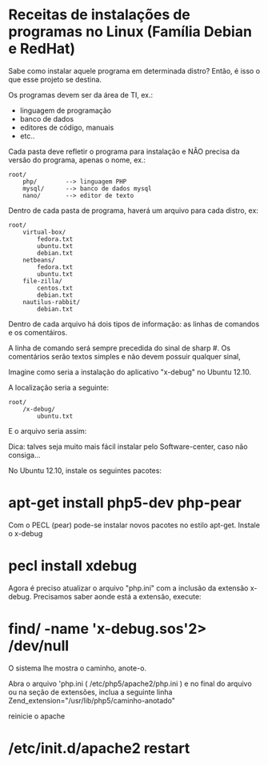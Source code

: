 Receitas de instalações de programas no Linux (Família Debian e RedHat)
===

Sabe como instalar aquele programa em determinada distro?
Então, é isso o que esse projeto se destina.


Os programas devem ser da área de TI, ex.:

* linguagem de programação
* banco de dados
* editores de código, manuais
* etc..


Cada pasta deve refletir o programa para instalação e
NÂO precisa da versão do programa, apenas o nome, ex.:

	root/
		php/  		--> linguagem PHP
		mysql/		--> banco de dados mysql
		nano/		--> editor de texto
	

Dentro de cada pasta de programa, haverá um arquivo para cada distro, ex:

	root/
		virtual-box/
			fedora.txt
			ubuntu.txt
			debian.txt
		netbeans/
			fedora.txt
			ubuntu.txt
		file-zilla/
			centos.txt
			debian.txt
		nautilus-rabbit/
			debian.txt
			

Dentro de cada arquivo há dois tipos de informação: as linhas de comandos e os comentáiros.

A linha de comando será sempre precedida do sinal de sharp #.
Os comentários serão textos simples e não devem possuir qualquer sinal,

Imagine como seria a instalação do aplicativo "x-debug" no Ubuntu 12.10.

A localização seria a seguinte:

	root/
		/x-debug/
			ubuntu.txt
		
E o arquivo seria assim:
		

Dica: talves seja muito mais fácil instalar pelo Software-center, caso não consiga...

No Ubuntu 12.10, instale os seguintes pacotes:
# apt-get install php5-dev php-pear

Com o PECL (pear) pode-se instalar novos pacotes no estilo apt-get.
Instale o x-debug
# pecl install xdebug

Agora é preciso atualizar o arquivo "php.ini" com a inclusão da extensão x-debug.
Precisamos saber aonde está a extensão, execute:
# find/ -name 'x-debug.sos'2> /dev/null

O sistema lhe mostra o caminho, anote-o.

Abra o arquivo 'php.ini ( /etc/php5/apache2/php.ini ) e 
no final do arquivo ou na seção de extensões, inclua a seguinte linha
Zend_extension="/usr/lib/php5/caminho-anotado"

reinicie o apache
# /etc/init.d/apache2 restart




	
